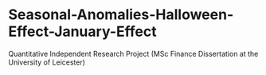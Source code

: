 # Seasonal-Anomalies-Halloween-Effect-January-Effect
Quantitative Independent Research Project (MSc Finance Dissertation at the University of Leicester)
